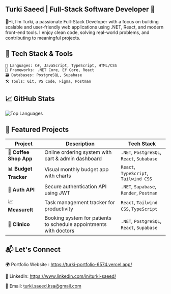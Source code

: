 Turki Saeed | Full-Stack Software Developer 🚀 
--------------------------------------------------

  👋Hi, I’m Turki, a passionate Full-Stack Developer with a focus on building scalable and user-friendly web applications using .NET, React, and modern front-end tools. I enjoy clean code, solving real-world problems, and contributing to meaningful projects.

🔧 Tech Stack & Tools
---------------------------------------
    🧠 Languages: C#, JavaScript, TypeScript, HTML/CSS  
    🧰 Frameworks: .NET Core, Ef Core, React  
    🗃️ Databases: PostgreSQL, Supabase  
    🛠️ Tools: Git, VS Code, Figma, Postman  

📈 GitHub Stats
-----------------------------
![Top Languages](https://github-readme-stats.vercel.app/api/top-langs/?username=turkiano&layout=compact&theme=radical)

🧩 Featured Projects
------------------------------------
| Project                | Description                                                       | Tech Stack                                |
| ---------------------- | ----------------------------------------------------------------- | ----------------------------------------- |
| 🛒 **Coffee Shop App** | Online ordering system with cart & admin dashboard                | `.NET`, `PostgreSQL`, `React`, `Subabase` |
| 📊 **Budget Tracker**  | Visual monthly budget app with charts                             | `React`, `TypeScript`, `Tailwind CSS`     |
| 🔐 **Auth API**        | Secure authentication API using JWT                               | `.NET`, `Supabase`, `Render`, `Postman`   |
| 📈 **MeasureIt**       | Task management tracker for productivity                          | `React`, `Tailwind CSS`, `TypeScript`     |
| 🏥 **Clinico**         | Booking system for patients to schedule appointments with doctors | `.NET`, `PostgreSQL`, `React`, `Supabase` |






📬 Let's Connect
------------------------------
🌍 Portfolio Website : https://turki-portfolio-6574.vercel.app/ <br/>

💼 LinkedIn: https://www.linkedin.com/in/turki-saeed/

📧 Email: turki.saeed.ksa@gmail.com
<!---
Turkiano/Turkiano is a ✨ special ✨ repository because its `README.md` (this file) appears on your GitHub profile.
You can click the Preview link to take a look at your changes.
--->
